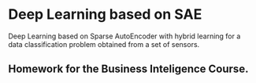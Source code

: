 # Deep Learning based on SAE

Deep Learning based on Sparse AutoEncoder with hybrid learning for a data classification problem obtained from a set of sensors.

## Homework for the Business Inteligence Course.
